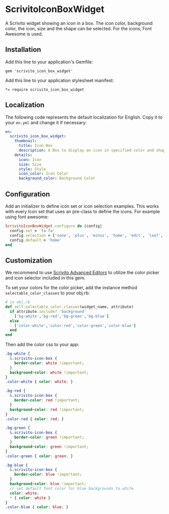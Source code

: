 # ScrivitoIconBoxWidget

A Scrivito widget showing an icon in a box. The icon color, background color, the icon, size and the shape can be selected. For the icons, Font Awesome is used.

## Installation

Add this line to your application's Gemfile:

    gem 'scrivito_icon_box_widget'

Add this line to your application stylesheet manifest:

    *= require scrivito_icon_box_widget

## Localization

The following code represents the default localization for English. Copy it to your `en.yml` and change it if necessary:

```yaml
en:
  scrivito_icon_box_widget:
    thumbnail:
      title: Icon Box
      description: A Box to display an icon in specified color and shape
    details:
      icon: Icon
      size: Size
      style: Style
      icon_color: Icon Color
      background_color: Background Color
```

## Configuration

Add an initializer to define icon set or icon selection examples. This works with every Icon set that uses an pre-class to define the icons. For example using font awesome:

```ruby
ScrivitoIconBoxWidget.configure do |config|
  config.set = 'fa fa'
  config.selection = ['none', 'plus', 'minus', 'home', 'edit', 'leaf', ...]
  config.default = 'home'
end
```

## Customization

We recommend to use [Scrivito Advanced Editors](https://github.com/Scrivito/scrivito_advanced_editors) to utilize the color picker and icon selector included in this gem.

To set your colors for the color picker, add the instance method `selectable_color_classes` to your obj.rb:

```ruby
# in obj.rb
def self.selectable_color_classes(widget_name, attribute)
  if attribute.include? 'background'
    ['bg-white','bg-red','bg-green','bg-blue']
  else
    ['color-white','color-red','color-green','color-blue']
  end
end
```

Then add the color css to your app:

```scss
.bg-white {
  &.scrivito-icon-box {
    border-color: white !important;
  }
  background-color: white !important;
}
.color-white { color: white; }

.bg-red {
  &.scrivito-icon-box {
    border-color: red !important;
  }
  background-color: red !important;
}
.color-red { color: red; }

.bg-green {
  &.scrivito-icon-box {
    border-color: green !important;
  }
  background-color: green !important;
}
.color-green { color: green; }

.bg-blue {
  &.scrivito-icon-box {
    border-color: blue !important;
  }
  background-color: blue !important;
  // set default font color for blue backgrounds to white
  color: white;
  * { color: white }
}
.color-blue { color: blue; }
```
